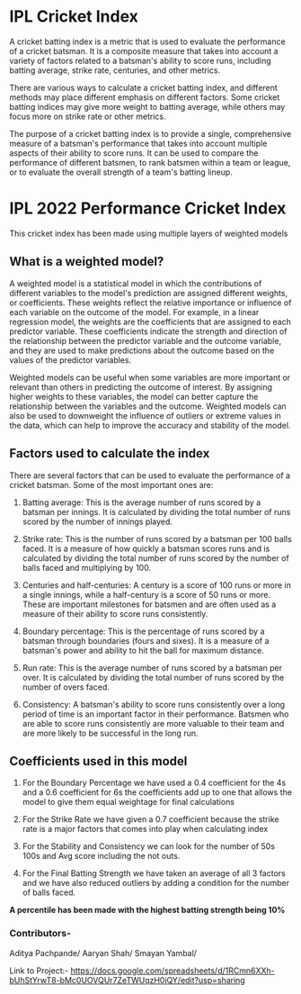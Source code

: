 # IPL Cricket Index
A cricket batting index is a metric that is used to evaluate the performance of a cricket batsman. It is a composite measure that takes into account a variety of factors related to a batsman's ability to score runs, including batting average, strike rate, centuries, and other metrics.

There are various ways to calculate a cricket batting index, and different methods may place different emphasis on different factors. Some cricket batting indices may give more weight to batting average, while others may focus more on strike rate or other metrics.

The purpose of a cricket batting index is to provide a single, comprehensive measure of a batsman's performance that takes into account multiple aspects of their ability to score runs. It can be used to compare the performance of different batsmen, to rank batsmen within a team or league, or to evaluate the overall strength of a team's batting lineup.

# IPL 2022 Performance Cricket Index 
This cricket index has been made using multiple layers of weighted models

## What is a weighted model?
A weighted model is a statistical model in which the contributions of different variables to the model's prediction are assigned different weights, or coefficients. These weights reflect the relative importance or influence of each variable on the outcome of the model.
For example, in a linear regression model, the weights are the coefficients that are assigned to each predictor variable. These coefficients indicate the strength and direction of the relationship between the predictor variable and the outcome variable, and they are used to make predictions about the outcome based on the values of the predictor variables.

Weighted models can be useful when some variables are more important or relevant than others in predicting the outcome of interest. By assigning higher weights to these variables, the model can better capture the relationship between the variables and the outcome.
Weighted models can also be used to downweight the influence of outliers or extreme values in the data, which can help to improve the accuracy and stability of the model.

## Factors used to calculate the index
There are several factors that can be used to evaluate the performance of a cricket batsman. Some of the most important ones are:

  1. Batting average: This is the average number of runs scored by a batsman per innings. It is calculated by dividing the total number of runs scored by the number of innings played.

  2. Strike rate: This is the number of runs scored by a batsman per 100 balls faced. It is a measure of how quickly a batsman scores runs and is calculated by dividing the total number of runs scored by the number of balls faced and multiplying by 100.

  3. Centuries and half-centuries: A century is a score of 100 runs or more in a single innings, while a half-century is a score of 50 runs or more. These are important milestones for batsmen and are often used as a measure of their ability to score runs consistently.

  4. Boundary percentage: This is the percentage of runs scored by a batsman through boundaries (fours and sixes). It is a measure of a batsman's power and ability to hit the ball for maximum distance.

  5. Run rate: This is the average number of runs scored by a batsman per over. It is calculated by dividing the total number of runs scored by the number of overs faced.

  6. Consistency: A batsman's ability to score runs consistently over a long period of time is an important factor in their performance. Batsmen who are able to score runs consistently are more valuable to their team and are more likely to be successful in the long run.

## Coefficients used in this model
  1. For the Boundary Percentage we have used a 0.4 coefficient for the 4s and a 0.6 coefficient for 6s the coefficients add up to one that allows the model to give them equal weightage for final calculations 
  
  2. For the Strike Rate we have given a 0.7 coefficient because the strike rate is a major factors that comes into play when calculating index
  
  3. For the Stability and Consistency we can look for the number of 50s 100s and Avg score including the not outs. 
  
  4. For the Final Batting Strength we have taken an average of all 3 factors and we have also reduced outliers by adding a condition for the number of balls faced.

**A percentile has been made with the highest batting strength being 10%**

### Contributors-
Aditya Pachpande/
Aaryan Shah/
Smayan Yambal/ 

Link to Project:- https://docs.google.com/spreadsheets/d/1RCmn6XXh-bUhStYrwT8-bMc0UOVQUr7ZeTWUqzH0jQY/edit?usp=sharing

